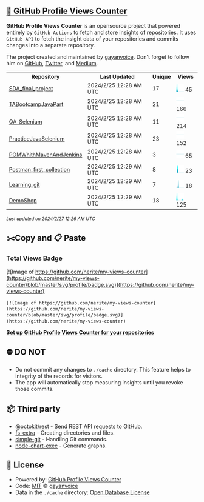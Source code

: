 ## [🚀 GitHub Profile Views Counter](https://github.com/gayanvoice/github-profile-views-counter)
**GitHub Profile Views Counter** is an opensource project that powered entirely by  `GitHub Actions` to fetch and store insights of repositories.
It uses `GitHub API` to fetch the insight data of your repositories and commits changes into a separate repository.

The project created and maintained by [gayanvoice](https://github.com/gayanvoice). Don't forget to follow him on [GitHub](https://github.com/gayanvoice), [Twitter](https://twitter.com/gayanvoice), and [Medium](https://gayanvoice.medium.com/).

<table>
	<tr>
		<th>
			Repository
		</th>
		<th>
			Last Updated
		</th>
		<th>
			Unique
		</th>
		<th>
			Views
		</th>
	</tr>
	<tr>
		<td>
			<a href="https://github.com/nerite/my-views-counter/tree/master/readme/405877089/year.md">
				SDA_final_project
			</a>
		</td>
		<td>
			2024/2/25 12:28 AM UTC
		</td>
		<td>
			17
		</td>
		<td>
			<img alt="Response time graph" src="https://github.com/nerite/my-views-counter/raw/master/graph/405877089/small/year.png" height="20"> 45
		</td>
	</tr>
	<tr>
		<td>
			<a href="https://github.com/nerite/my-views-counter/tree/master/readme/517565501/year.md">
				TABootcampJavaPart
			</a>
		</td>
		<td>
			2024/2/25 12:28 AM UTC
		</td>
		<td>
			21
		</td>
		<td>
			<img alt="Response time graph" src="https://github.com/nerite/my-views-counter/raw/master/graph/517565501/small/year.png" height="20"> 166
		</td>
	</tr>
	<tr>
		<td>
			<a href="https://github.com/nerite/my-views-counter/tree/master/readme/437118261/year.md">
				QA_Selenium
			</a>
		</td>
		<td>
			2024/2/25 12:28 AM UTC
		</td>
		<td>
			11
		</td>
		<td>
			<img alt="Response time graph" src="https://github.com/nerite/my-views-counter/raw/master/graph/437118261/small/year.png" height="20"> 214
		</td>
	</tr>
	<tr>
		<td>
			<a href="https://github.com/nerite/my-views-counter/tree/master/readme/442742397/year.md">
				PracticeJavaSelenium
			</a>
		</td>
		<td>
			2024/2/25 12:28 AM UTC
		</td>
		<td>
			23
		</td>
		<td>
			<img alt="Response time graph" src="https://github.com/nerite/my-views-counter/raw/master/graph/442742397/small/year.png" height="20"> 152
		</td>
	</tr>
	<tr>
		<td>
			<a href="https://github.com/nerite/my-views-counter/tree/master/readme/459752966/year.md">
				POMWhithMavenAndJenkins
			</a>
		</td>
		<td>
			2024/2/25 12:28 AM UTC
		</td>
		<td>
			3
		</td>
		<td>
			<img alt="Response time graph" src="https://github.com/nerite/my-views-counter/raw/master/graph/459752966/small/year.png" height="20"> 65
		</td>
	</tr>
	<tr>
		<td>
			<a href="https://github.com/nerite/my-views-counter/tree/master/readme/407480595/year.md">
				Postman_first_collection
			</a>
		</td>
		<td>
			2024/2/25 12:29 AM UTC
		</td>
		<td>
			8
		</td>
		<td>
			<img alt="Response time graph" src="https://github.com/nerite/my-views-counter/raw/master/graph/407480595/small/year.png" height="20"> 23
		</td>
	</tr>
	<tr>
		<td>
			<a href="https://github.com/nerite/my-views-counter/tree/master/readme/407146012/year.md">
				Learning_git
			</a>
		</td>
		<td>
			2024/2/25 12:29 AM UTC
		</td>
		<td>
			7
		</td>
		<td>
			<img alt="Response time graph" src="https://github.com/nerite/my-views-counter/raw/master/graph/407146012/small/year.png" height="20"> 18
		</td>
	</tr>
	<tr>
		<td>
			<a href="https://github.com/nerite/my-views-counter/tree/master/readme/545485979/year.md">
				DemoShop
			</a>
		</td>
		<td>
			2024/2/25 12:29 AM UTC
		</td>
		<td>
			18
		</td>
		<td>
			<img alt="Response time graph" src="https://github.com/nerite/my-views-counter/raw/master/graph/545485979/small/year.png" height="20"> 125
		</td>
	</tr>
</table>

<small><i>Last updated on 2024/2/27 12:26 AM UTC</i></small>

## ✂️Copy and 📋 Paste
### Total Views Badge
[![Image of https://github.com/nerite/my-views-counter](https://github.com/nerite/my-views-counter/blob/master/svg/profile/badge.svg)](https://github.com/nerite/my-views-counter)

```readme
[![Image of https://github.com/nerite/my-views-counter](https://github.com/nerite/my-views-counter/blob/master/svg/profile/badge.svg)](https://github.com/nerite/my-views-counter)
```
[**Set up GitHub Profile Views Counter for your repositories**](https://github.com/gayanvoice/github-profile-views-counter)
## ⛔ DO NOT
- Do not commit any changes to `./cache` directory. This feature helps to integrity of the records for visitors.
- The app will automatically stop measuring insights until you revoke those commits.
## 📦 Third party

- [@octokit/rest](https://www.npmjs.com/package/@octokit/rest) - Send REST API requests to GitHub.
- [fs-extra](https://www.npmjs.com/package/fs-extra) - Creating directories and files.
- [simple-git](https://www.npmjs.com/package/simple-git) - Handling Git commands.
- [node-chart-exec](https://www.npmjs.com/package/node-chart-exec) - Generate graphs.
## 📄 License
- Powered by: [GitHub Profile Views Counter](https://github.com/gayanvoice/github-profile-views-counter)
- Code: [MIT](./LICENSE) © [gayanvoice](https://github.com/gayanvoice)
- Data in the `./cache` directory: [Open Database License](https://opendatacommons.org/licenses/odbl/1-0/)